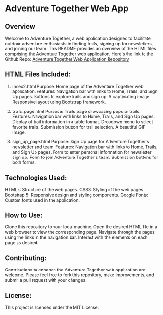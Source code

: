 # Adventure Together Web App
## Overview
Welcome to Adventure Together, a web application designed to facilitate outdoor adventure enthusiasts in finding trails, signing up for newsletters, and joining our team. This README provides an overview of the HTML files comprising the Adventure Together web application.
Here's the link to the Github Repo: [Adventure Together Web Application Repository](https://github.com/your-username/your-repository)

## HTML Files Included:
1. index2.html
Purpose: Home page of the Adventure Together web application.
Features:
Navigation bar with links to Home, Trails, and Sign Up pages.
Buttons to explore trails and sign up.
A captiviating image.
Responsive layout using Bootstrap framework.

2. trails_page.html
Purpose: Trails page showcasing popular trails.
Features:
Navigation bar with links to Home, Trails, and Sign Up pages.
Display of trail information in a table format.
Dropdown menu to select favorite trails.
Submission button for trail selection.
A beautiful GIF image.

3. sign_up_page.html
Purpose: Sign Up page for Adventure Together's newsletter and team.
Features:
Navigation bar with links to Home, Trails, and Sign Up pages.
Form to enter personal information for newsletter sign up.
Form to join Adventure Together's team.
Submission buttons for both forms.

## Technologies Used:
HTML5: Structure of the web pages.
CSS3: Styling of the web pages.
Bootstrap 5: Responsive design and styling components.
Google Fonts: Custom fonts used in the application.

## How to Use:
Clone this repository to your local machine.
Open the desired HTML file in a web browser to view the corresponding page.
Navigate through the pages using the links in the navigation bar.
Interact with the elements on each page as desired.

## Contributing:
Contributions to enhance the Adventure Together web application are welcome. Please feel free to fork this repository, make improvements, and submit a pull request with your changes.

## License:
This project is licensed under the MIT License.